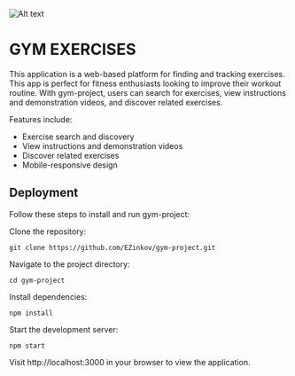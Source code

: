 


![Alt text](https://api.apify.com/v2/key-value-stores/RTXc6nZhaBzb94PB4/records/grand-platypus-4d60a2.netlify.app-scroll_original)

# GYM EXERCISES

This application is a web-based platform for finding and tracking exercises. This app is perfect for fitness enthusiasts looking to improve their workout routine. With gym-project, users can search for exercises, view instructions and demonstration videos, and discover related exercises.

Features include:

- Exercise search and discovery
- View instructions and demonstration videos
- Discover related exercises
- Mobile-responsive design


## Deployment

Follow these steps to install and run gym-project:
    
Clone the repository:
    
    git clone https://github.com/EZinkov/gym-project.git

Navigate to the project directory:

    cd gym-project

Install dependencies:

    npm install

Start the development server:

    npm start

Visit http://localhost:3000 in your browser to view the application.
